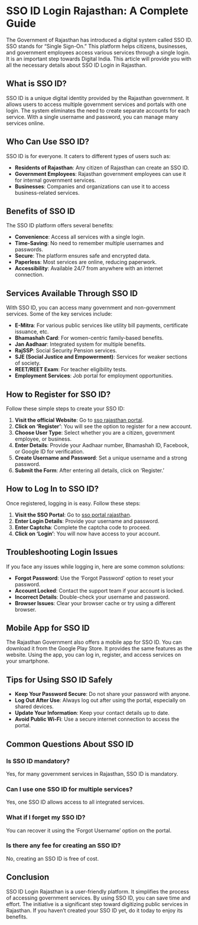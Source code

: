# SSO ID Login Rajasthan: A Complete Guide

The Government of Rajasthan has introduced a digital system called SSO ID. SSO stands for “Single Sign-On.” This platform helps citizens, businesses, and government employees access various services through a single login. It is an important step towards Digital India. This article will provide you with all the necessary details about SSO ID Login in Rajasthan.

## What is SSO ID?

SSO ID is a unique digital identity provided by the Rajasthan government. It allows users to access multiple government services and portals with one login. The system eliminates the need to create separate accounts for each service. With a single username and password, you can manage many services online.

## Who Can Use SSO ID?

SSO ID is for everyone. It caters to different types of users such as:

- **Residents of Rajasthan**: Any citizen of Rajasthan can create an SSO ID.
- **Government Employees**: Rajasthan government employees can use it for internal government services.
- **Businesses**: Companies and organizations can use it to access business-related services.

## Benefits of SSO ID

The SSO ID platform offers several benefits:

- **Convenience**: Access all services with a single login.
- **Time-Saving**: No need to remember multiple usernames and passwords.
- **Secure**: The platform ensures safe and encrypted data.
- **Paperless**: Most services are online, reducing paperwork.
- **Accessibility**: Available 24/7 from anywhere with an internet connection.

## Services Available Through SSO ID

With SSO ID, you can access many government and non-government services. Some of the key services include:

- **E-Mitra**: For various public services like utility bill payments, certificate issuance, etc.
- **Bhamashah Card**: For women-centric family-based benefits.
- **Jan Aadhaar**: Integrated system for multiple benefits.
- **RajSSP**: Social Security Pension services.
- **SJE (Social Justice and Empowerment)**: Services for weaker sections of society.
- **REET/REET Exam**: For teacher eligibility tests.
- **Employment Services**: Job portal for employment opportunities.

## How to Register for SSO ID?

Follow these simple steps to create your SSO ID:

1. **Visit the official Website**: Go to [sso rajasthan portal](https://ssoidloginid.org/).
2. **Click on ‘Register’**: You will see the option to register for a new account.
3. **Choose User Type**: Select whether you are a citizen, government employee, or business.
4. **Enter Details**: Provide your Aadhaar number, Bhamashah ID, Facebook, or Google ID for verification.
5. **Create Username and Password**: Set a unique username and a strong password.
6. **Submit the Form**: After entering all details, click on ‘Register.’

## How to Log In to SSO ID?

Once registered, logging in is easy. Follow these steps:

1. **Visit the SSO Portal**: Go to [sso portal rajasthan](https://ssoidloginid.org/sso-id-registration-process/).
2. **Enter Login Details**: Provide your username and password.
3. **Enter Captcha**: Complete the captcha code to proceed.
4. **Click on ‘Login’**: You will now have access to your account.

## Troubleshooting Login Issues

If you face any issues while logging in, here are some common solutions:

- **Forgot Password**: Use the ‘Forgot Password’ option to reset your password.
- **Account Locked**: Contact the support team if your account is locked.
- **Incorrect Details**: Double-check your username and password.
- **Browser Issues**: Clear your browser cache or try using a different browser.

## Mobile App for SSO ID

The Rajasthan Government also offers a mobile app for SSO ID. You can download it from the Google Play Store. It provides the same features as the website. Using the app, you can log in, register, and access services on your smartphone.

## Tips for Using SSO ID Safely

- **Keep Your Password Secure**: Do not share your password with anyone.
- **Log Out After Use**: Always log out after using the portal, especially on shared devices.
- **Update Your Information**: Keep your contact details up to date.
- **Avoid Public Wi-Fi**: Use a secure internet connection to access the portal.

## Common Questions About SSO ID

### Is SSO ID mandatory?
Yes, for many government services in Rajasthan, SSO ID is mandatory.

### Can I use one SSO ID for multiple services?
Yes, one SSO ID allows access to all integrated services.

### What if I forget my SSO ID?
You can recover it using the ‘Forgot Username’ option on the portal.

### Is there any fee for creating an SSO ID?
No, creating an SSO ID is free of cost.

## Conclusion

SSO ID Login Rajasthan is a user-friendly platform. It simplifies the process of accessing government services. By using SSO ID, you can save time and effort. The initiative is a significant step toward digitizing public services in Rajasthan. If you haven’t created your SSO ID yet, do it today to enjoy its benefits.
